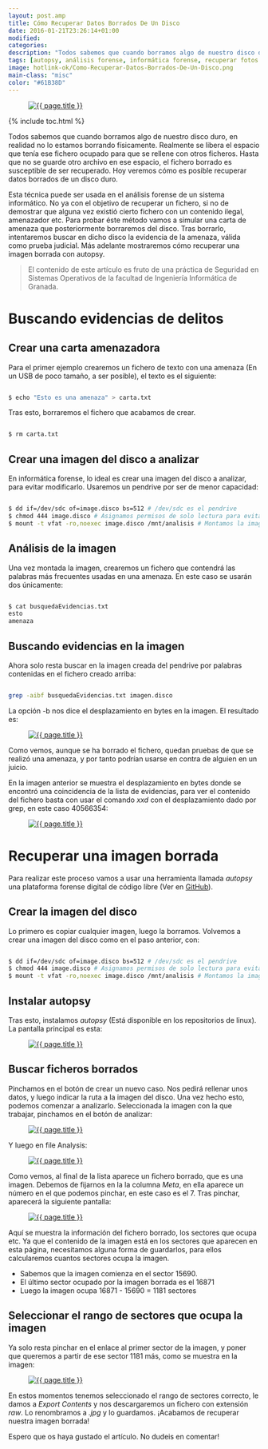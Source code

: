 ```yaml
---
layout: post.amp
title: Cómo Recuperar Datos Borrados De Un Disco
date: 2016-01-21T23:26:14+01:00
modified:
categories:
description: "Todos sabemos que cuando borramos algo de nuestro disco duro, en realidad no lo estamos borrando físicamente. Realmente se libera el espacio que tenía ese fichero ocupado para que se rellene con otros ficheros. Hasta que no se guarde otro archivo en ese espacio, el fichero borrado es susceptible de ser recuperado. Hoy veremos cómo es posible recuperar datos borrados de un disco duro."
tags: [autopsy, análisis forense, informática forense, recuperar fotos borradas, recuperar ficheros borrados, he borrado mi disco duro, tutorial autopsy, recuperar ficheros con autopsy, autopsy tutorial, restore deleted files with autopsy, restore deleted image with autopsy, como recuperar información de un disco duro]
image: hotlink-ok/Como-Recuperar-Datos-Borrados-De-Un-Disco.png
main-class: "misc"
color: "#61B38D"
---
```


<figure>
  <a href="/assets/img/Como-Recuperar-Datos-Borrados-De-Un-Disco.png"><img src="/assets/img/Como-Recuperar-Datos-Borrados-De-Un-Disco.png" title="{{ page.title }}" alt="{{ page.title }}" /></a>
</figure>

{% include toc.html %}

Todos sabemos que cuando borramos algo de nuestro disco duro, en realidad no lo estamos borrando físicamente. Realmente se libera el espacio que tenía ese fichero ocupado para que se rellene con otros ficheros. Hasta que no se guarde otro archivo en ese espacio, el fichero borrado es susceptible de ser recuperado. Hoy veremos cómo es posible recuperar datos borrados de un disco duro.

<!--ad-->

Esta técnica puede ser usada en el análisis forense de un sistema informático. No ya con el objetivo de recuperar un fichero, si no de demostrar que alguna vez existió cierto fichero con un contenido ilegal, amenazador etc. Para probar éste método vamos a simular una carta de amenaza que posteriormente borraremos del disco. Tras borrarlo, intentaremos buscar en dicho disco la evidencia de la amenaza, válida como prueba judicial. Más adelante mostraremos cómo recuperar una imagen borrada con autopsy.

> El contenido de este artículo es fruto de una práctica de Seguridad en Sistemas Operativos de la facultad de Ingeniería Informática de Granada.

# Buscando evidencias de delitos

## Crear una carta amenazadora

Para el primer ejemplo crearemos un fichero de texto con una amenaza (En un USB de poco tamaño, a ser posible), el texto es el siguiente:

```bash

$ echo "Esto es una amenaza" > carta.txt

```

Tras esto, borraremos el fichero que acabamos de crear.

```bash

$ rm carta.txt

```

## Crear una imagen del disco a analizar

En informática forense, lo ideal es crear una imagen del disco a analizar, para evitar modificarlo. Usaremos un pendrive por ser de menor capacidad:

```bash

$ dd if=/dev/sdc of=image.disco bs=512 # /dev/sdc es el pendrive
$ chmod 444 image.disco # Asignamos permisos de solo lectura para evitar contaminar las pruebas
$ mount -t vfat -ro,noexec image.disco /mnt/analisis # Montamos la imagen para analizarla

```

## Análisis de la imagen

Una vez montada la imagen, crearemos un fichero que contendrá las palabras más frecuentes usadas en una amenaza. En este caso se usarán dos únicamente:

```bash

$ cat busquedaEvidencias.txt
esto
amenaza

```

## Buscando evidencias en la imagen

Ahora solo resta buscar en la imagen creada del pendrive por palabras contenidas en el fichero creado arriba:

```bash

grep -aibf busquedaEvidencias.txt imagen.disco

```

La opción -b nos dice el desplazamiento en bytes en la imagen. El resultado es:

<figure>
  <a href="/assets/img/Como-Recuperar-Datos-Borrados-De-Un-Disco-grep.png"><img src="/assets/img/Como-Recuperar-Datos-Borrados-De-Un-Disco-grep.png" title="{{ page.title }}" alt="{{ page.title }}" /></a>
</figure>

Como vemos, aunque se ha borrado el fichero, quedan pruebas de que se realizó una amenaza, y por tanto podrían usarse en contra de alguien en un juicio.

En la imagen anterior se muestra el desplazamiento en bytes donde se encontró una coincidencia de la lista de evidencias, para ver el contenido del fichero basta con usar el comando _xxd_ con el desplazamiento dado por grep, en este caso 40566354:

<figure>
  <a href="/assets/img/Como-Recuperar-Datos-Borrados-De-Un-Disco.png"><img src="/assets/img/Como-Recuperar-Datos-Borrados-De-Un-Disco.png" title="{{ page.title }}" alt="{{ page.title }}" /></a>
</figure>

# Recuperar una imagen borrada

Para realizar este proceso vamos a usar una herramienta llamada _autopsy_ una plataforma forense digital de código libre (Ver en [GitHub](https://github.com/sleuthkit/autopsy "Repositorio autopsy")).

## Crear la imagen del disco

Lo primero es copiar cualquier imagen, luego la borramos. Volvemos a crear una imagen del disco como en el paso anterior, con:

```bash

$ dd if=/dev/sdc of=image.disco bs=512 # /dev/sdc es el pendrive
$ chmod 444 image.disco # Asignamos permisos de solo lectura para evitar contaminar las pruebas
$ mount -t vfat -ro,noexec image.disco /mnt/analisis # Montamos la imagen para analizarla

```

## Instalar autopsy

Tras esto, instalamos _autopsy_ (Está disponible en los repositorios de linux). La pantalla principal es esta:

<figure>
  <a href="/assets/img/autopsyTutorial.png"><img src="/assets/img/autopsyTutorial.png" title="{{ page.title }}" alt="{{ page.title }}" /></a>
</figure>

## Buscar ficheros borrados

Pinchamos en el botón de crear un nuevo caso. Nos pedirá rellenar unos datos, y luego indicar la ruta a la imagen del disco. Una vez hecho esto, podemos comenzar a analizarlo. Seleccionada la imagen con la que trabajar, pinchamos en el botón de analizar:

<figure>
  <a href="/assets/img/autopsyAnalyce.png"><img src="/assets/img/autopsyAnalyce.png" title="{{ page.title }}" alt="{{ page.title }}" /></a>
</figure>

Y luego en file Analysis:

<figure>
  <a href="/assets/img/autopsyfileAnalysis.png"><img src="/assets/img/autopsyfileAnalysis.png" title="{{ page.title }}" alt="{{ page.title }}" /></a>
</figure>

Como vemos, al final de la lista aparece un fichero borrado, que es una imagen. Debemos de fijarnos en la la columna _Meta_, en ella aparece un número en el que podemos pinchar, en este caso es el 7. Tras pinchar, aparecerá la siguiente pantalla:

<figure>
  <a href="/assets/img/autopsyMeta.png"><img src="/assets/img/autopsyMeta.png" title="{{ page.title }}" alt="{{ page.title }}" /></a>
</figure>

Aquí se muestra la información del fichero borrado, los sectores que ocupa etc. Ya que el contenido de la imagen está en los sectores que aparecen en esta página, necesitamos alguna forma de guardarlos, para ellos calcularemos cuantos sectores ocupa la imagen.

- Sabemos que la imagen comienza en el sector 15690.
- El último sector ocupado por la imagen borrada es el 16871
- Luego la imagen ocupa 16871 - 15690 = 1181 sectores

## Seleccionar el rango de sectores que ocupa la imagen

Ya solo resta pinchar en el enlace al primer sector de la imagen, y poner que queremos a partir de ese sector 1181 más, como se muestra en la imagen:

<figure>
  <a href="/assets/img/autopsyDataUnit.png"><img src="/assets/img/autopsyDataUnit.png" title="{{ page.title }}" alt="{{ page.title }}" /></a>
</figure>

En estos momentos tenemos seleccionado el rango de sectores correcto, le damos a _Export Contents_ y nos descargaremos un fichero con extensión _raw_. Lo renombramos a _.jpg_  y lo guardamos. ¡Acabamos de recuperar nuestra imagen borrada!

Espero que os haya gustado el artículo. No dudeis en comentar!

